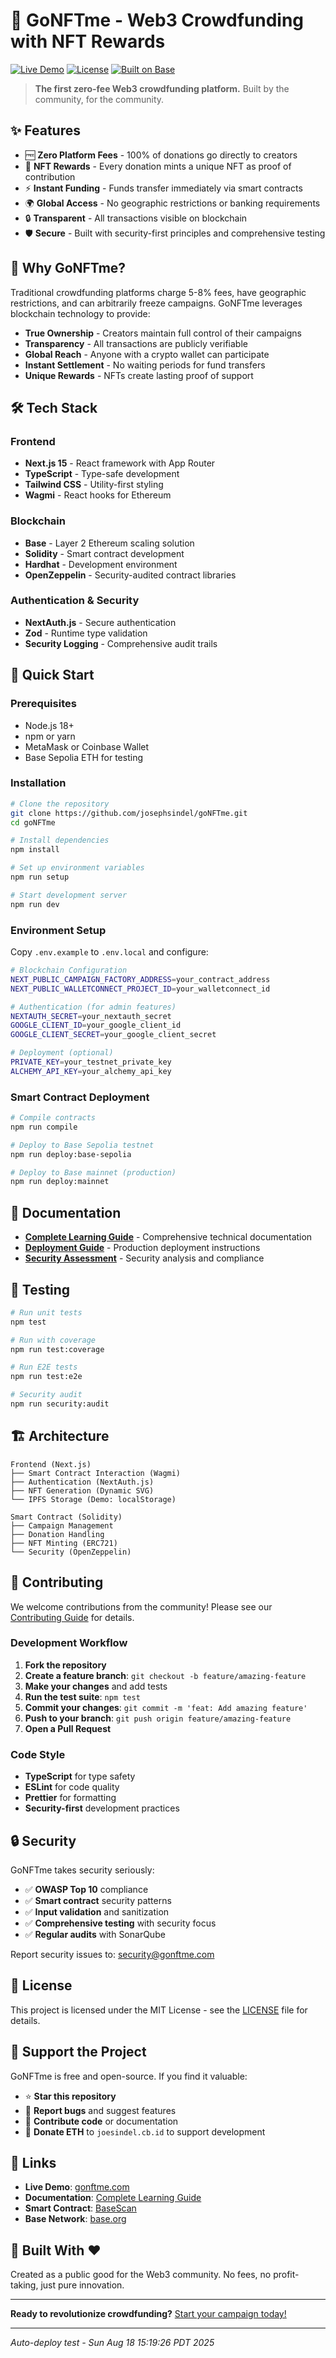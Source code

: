 # 🚀 GoNFTme - Web3 Crowdfunding with NFT Rewards

[![Live Demo](https://img.shields.io/badge/Live%20Demo-gonftme.com-blue?style=for-the-badge)](https://go-nft-me-git-main-joesindels-projects.vercel.app/)
[![License](https://img.shields.io/badge/License-MIT-green?style=for-the-badge)](LICENSE)
[![Built on Base](https://img.shields.io/badge/Built%20on-Base-0052ff?style=for-the-badge)](https://base.org)

> **The first zero-fee Web3 crowdfunding platform.** Built by the community, for the community.

## ✨ Features

- 🆓 **Zero Platform Fees** - 100% of donations go directly to creators
- 🎨 **NFT Rewards** - Every donation mints a unique NFT as proof of contribution
- ⚡ **Instant Funding** - Funds transfer immediately via smart contracts
- 🌍 **Global Access** - No geographic restrictions or banking requirements
- 🔒 **Transparent** - All transactions visible on blockchain
- 🛡️ **Secure** - Built with security-first principles and comprehensive testing

## 🎯 Why GoNFTme?

Traditional crowdfunding platforms charge 5-8% fees, have geographic restrictions, and can arbitrarily freeze campaigns. GoNFTme leverages blockchain technology to provide:

- **True Ownership** - Creators maintain full control of their campaigns
- **Transparency** - All transactions are publicly verifiable
- **Global Reach** - Anyone with a crypto wallet can participate
- **Instant Settlement** - No waiting periods for fund transfers
- **Unique Rewards** - NFTs create lasting proof of support

## 🛠️ Tech Stack

### Frontend
- **Next.js 15** - React framework with App Router
- **TypeScript** - Type-safe development
- **Tailwind CSS** - Utility-first styling
- **Wagmi** - React hooks for Ethereum

### Blockchain
- **Base** - Layer 2 Ethereum scaling solution
- **Solidity** - Smart contract development
- **Hardhat** - Development environment
- **OpenZeppelin** - Security-audited contract libraries

### Authentication & Security
- **NextAuth.js** - Secure authentication
- **Zod** - Runtime type validation
- **Security Logging** - Comprehensive audit trails

## 🚀 Quick Start

### Prerequisites
- Node.js 18+ 
- npm or yarn
- MetaMask or Coinbase Wallet
- Base Sepolia ETH for testing

### Installation

```bash
# Clone the repository
git clone https://github.com/josephsindel/goNFTme.git
cd goNFTme

# Install dependencies
npm install

# Set up environment variables
npm run setup

# Start development server
npm run dev
```

### Environment Setup

Copy `.env.example` to `.env.local` and configure:

```bash
# Blockchain Configuration
NEXT_PUBLIC_CAMPAIGN_FACTORY_ADDRESS=your_contract_address
NEXT_PUBLIC_WALLETCONNECT_PROJECT_ID=your_walletconnect_id

# Authentication (for admin features)
NEXTAUTH_SECRET=your_nextauth_secret
GOOGLE_CLIENT_ID=your_google_client_id
GOOGLE_CLIENT_SECRET=your_google_client_secret

# Deployment (optional)
PRIVATE_KEY=your_testnet_private_key
ALCHEMY_API_KEY=your_alchemy_api_key
```

### Smart Contract Deployment

```bash
# Compile contracts
npm run compile

# Deploy to Base Sepolia testnet
npm run deploy:base-sepolia

# Deploy to Base mainnet (production)
npm run deploy:mainnet
```

## 📖 Documentation

- **[Complete Learning Guide](docs/COMPLETE_LEARNING_GUIDE.md)** - Comprehensive technical documentation
- **[Deployment Guide](docs/DEPLOYMENT_GUIDE.md)** - Production deployment instructions
- **[Security Assessment](docs/OWASP_TOP_10_ASSESSMENT.md)** - Security analysis and compliance

## 🧪 Testing

```bash
# Run unit tests
npm test

# Run with coverage
npm run test:coverage

# Run E2E tests
npm run test:e2e

# Security audit
npm run security:audit
```

## 🏗️ Architecture

```
Frontend (Next.js)
├── Smart Contract Interaction (Wagmi)
├── Authentication (NextAuth.js)
├── NFT Generation (Dynamic SVG)
└── IPFS Storage (Demo: localStorage)

Smart Contract (Solidity)
├── Campaign Management
├── Donation Handling
├── NFT Minting (ERC721)
└── Security (OpenZeppelin)
```

## 🤝 Contributing

We welcome contributions from the community! Please see our [Contributing Guide](CONTRIBUTING.md) for details.

### Development Workflow

1. **Fork the repository**
2. **Create a feature branch**: `git checkout -b feature/amazing-feature`
3. **Make your changes** and add tests
4. **Run the test suite**: `npm test`
5. **Commit your changes**: `git commit -m 'feat: Add amazing feature'`
6. **Push to your branch**: `git push origin feature/amazing-feature`
7. **Open a Pull Request**

### Code Style

- **TypeScript** for type safety
- **ESLint** for code quality
- **Prettier** for formatting
- **Security-first** development practices

## 🔒 Security

GoNFTme takes security seriously:

- ✅ **OWASP Top 10** compliance
- ✅ **Smart contract** security patterns
- ✅ **Input validation** and sanitization
- ✅ **Comprehensive testing** with security focus
- ✅ **Regular audits** with SonarQube

Report security issues to: security@gonftme.com

## 📄 License

This project is licensed under the MIT License - see the [LICENSE](LICENSE) file for details.

## 🌟 Support the Project

GoNFTme is free and open-source. If you find it valuable:

- ⭐ **Star this repository**
- 🐛 **Report bugs** and suggest features
- 🤝 **Contribute code** or documentation
- 💝 **Donate ETH** to `joesindel.cb.id` to support development

## 🔗 Links

- **Live Demo**: [gonftme.com](https://go-nft-me-git-main-joesindels-projects.vercel.app/)
- **Documentation**: [Complete Learning Guide](docs/COMPLETE_LEARNING_GUIDE.md)
- **Smart Contract**: [BaseScan](https://sepolia.basescan.org/address/0x38d0c38EBED03B12f01D94a5117e039129fC2076)
- **Base Network**: [base.org](https://base.org)

## 🎉 Built With ❤️

Created as a public good for the Web3 community. No fees, no profit-taking, just pure innovation.

---

**Ready to revolutionize crowdfunding?** [Start your campaign today!](https://go-nft-me-git-main-joesindels-projects.vercel.app/create)

---

*Auto-deploy test - Sun Aug 18 15:19:26 PDT 2025*